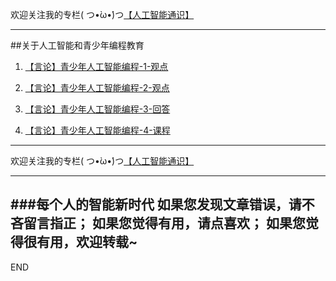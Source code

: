 欢迎关注我的专栏( つ•̀ω•́)つ[【人工智能通识】](https://www.jianshu.com/c/e9a7b7b7024d)

---

##关于人工智能和青少年编程教育


1. [【言论】青少年人工智能编程-1-观点](https://www.jianshu.com/p/5648ed1df421)

1. [【言论】青少年人工智能编程-2-观点](https://www.jianshu.com/p/426b74e7cd5a)

1. [【言论】青少年人工智能编程-3-回答](https://www.jianshu.com/p/26d5ae980584)

1. [【言论】青少年人工智能编程-4-课程](https://www.jianshu.com/p/a9bee473a2ac)





---
欢迎关注我的专栏( つ•̀ω•́)つ[【人工智能通识】](https://www.jianshu.com/c/e9a7b7b7024d)

---
###每个人的智能新时代
如果您发现文章错误，请不吝留言指正；
如果您觉得有用，请点喜欢；
如果您觉得很有用，欢迎转载~
---
END
